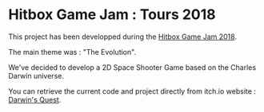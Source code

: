 # Hitbox Game Jam : Tours 2018

This project has been developped during the [Hitbox Game Jam 2018](https://hitboxmakers.fr/).

The main theme was : "The Evolution".

We've decided to develop a 2D Space Shooter Game based on the Charles Darwin universe.

You can retrieve the current code and project directly from itch.io website :
[Darwin's Quest](https://squalex.itch.io/darwins-quest).
